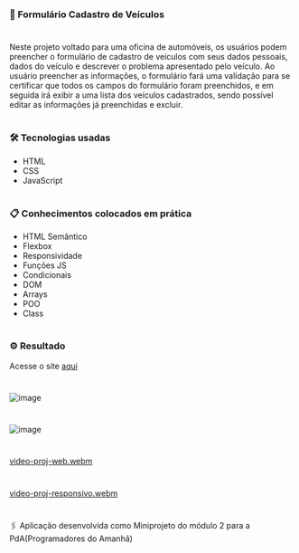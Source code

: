 ### 🚀 Formulário Cadastro de Veículos 

#

Neste projeto voltado para uma oficina de automóveis, os usuários podem preencher o formulário de cadastro de veículos com seus dados pessoais, dados do veículo e descrever o problema apresentado pelo veículo. Ao usuário preencher as informações, o formulário fará uma validação para se certificar que todos os campos do formulário foram preenchidos, e em seguida irá exibir a uma lista dos veículos cadastrados, sendo possível editar as informações já preenchidas e excluir. 

#

### 🛠️ Tecnologias usadas

- HTML
- CSS
- JavaScript
#

### 📋 Conhecimentos colocados em prática

- HTML Semântico
- Flexbox
- Responsividade 
- Funções JS
- Condicionais
- DOM
- Arrays
- POO
- Class
#

### ⚙️ Resultado

Acesse o site [aqui](https://anacamorims.github.io/formulario-pda.github.io/)

#

![image](https://github.com/anacamorims/miniprojeto-formul-rio-m2-pda/assets/132526900/2278eb62-61eb-416c-bdeb-0351c52c6779)

#

![image](https://github.com/anacamorims/miniprojeto-formul-rio-m2-pda/assets/132526900/2408378a-ba5f-4995-a8f1-7ba322a9033a)


#

[video-proj-web.webm](https://github.com/anacamorims/miniprojeto-formul-rio-m2-pda/assets/132526900/dd35533e-efa6-44b9-a1d2-f4f093547d93)

#
[video-proj-responsivo.webm](https://github.com/anacamorims/miniprojeto-formul-rio-m2-pda/assets/132526900/0b0364e6-78a5-44fa-a4ee-c031c840d332)


#
🖇️ Aplicação desenvolvida como Miniprojeto do módulo 2 para a PdA(Programadores do Amanhã)  

